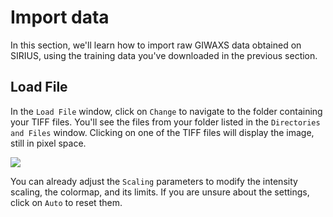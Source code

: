 # Import data

In this section, we'll learn how to import raw GIWAXS data obtained on SIRIUS, using the training data you've downloaded in the previous section.

## Load File

In the `Load File` window, click on `Change` to navigate to the folder containing your TIFF files. You'll see the files from your folder listed in the `Directories and Files` window. Clicking on one of the TIFF files will display the image, still in pixel space.

![](images/import-data-load-raw.png)

You can already adjust the `Scaling` parameters to modify the intensity scaling, the colormap, and its limits. If you are unsure about the settings, click on `Auto` to reset them.
